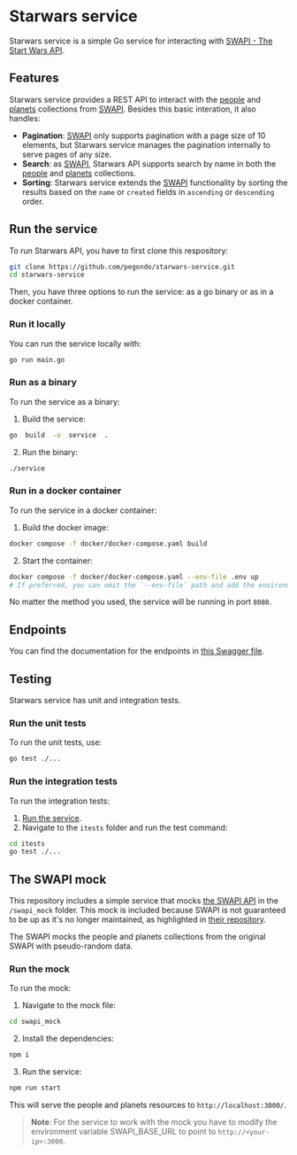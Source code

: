 # Starwars service

Starwars service is a simple Go service for interacting with [SWAPI - The Start Wars API](https://swapi.dev/).

## Features

Starwars service provides a REST API to interact with the [people](https://swapi.dev/documentation#people) and [planets](https://swapi.dev/documentation#planets) collections from [SWAPI](https://swapi.dev/).
Besides this basic interation, it also handles:

- **Pagination**: [SWAPI](https://swapi.dev/) only supports pagination with a page size of 10 elements, but Starwars service manages the pagination internally to serve pages of any size.
- **Search**: as [SWAPI](https://swapi.dev/), Starwars API supports search by name in both the [people](https://swapi.dev/documentation#people) and [planets](https://swapi.dev/documentation#planets) collections.
- **Sorting**: Starwars service extends the [SWAPI](https://swapi.dev/) functionality by sorting the results based on the `name` or `created` fields in `ascending` or `descending` order.

## Run the service

To run Starwars API, you have to first clone this respository:

```bash
git clone https://github.com/pegondo/starwars-service.git
cd starwars-service
```

Then, you have three options to run the service: as a go binary or as in a docker container.

### Run it locally

You can run the service locally with:

```bash
go run main.go
```

### Run as a binary

To run the service as a binary:

1. Build the service:

```bash
go  build  -o  service  .
```

2. Run the binary:

```bash
./service
```

### Run in a docker container

To run the service in a docker container:

1. Build the docker image:

```bash
docker compose -f docker/docker-compose.yaml build
```

2. Start the container:

```bash
docker compose -f docker/docker-compose.yaml --env-file .env up
# If preferred, you can omit the `--env-file` path and add the environment variables manually with the `-e` tag.
```

No matter the method you used, the service will be running in port `8080`.

## Endpoints

You can find the documentation for the endpoints in [this Swagger file](/docs/api/swagger/api.yaml).

## Testing

Starwars service has unit and integration tests.

### Run the unit tests

To run the unit tests, use:

```bash
go test ./...
```

### Run the integration tests

To run the integration tests:

1. [Run the service](#run-the-service).
2. Navigate to the `itests` folder and run the test command:

```bash
cd itests
go test ./...
```

## The SWAPI mock

This repository includes a simple service that mocks [the SWAPI
API](https://swapi.dev/) in the `/swapi_mock` folder. This mock is included because SWAPI is not guaranteed
to be up as it's no longer maintained, as highlighted in [their repository](https://github.com/phalt/swapi).

The SWAPI mocks the people and planets collections from the original SWAPI with pseudo-random data.

### Run the mock

To run the mock:

1. Navigate to the mock file:

```bash
cd swapi_mock
```

2. Install the dependencies:

```bash
npm i
```

3. Run the service:

```bash
npm run start
```

This will serve the people and planets resources to `http://localhost:3000/`.

> **Note**: For the service to work with the mock you have to modify the environment variable SWAPI_BASE_URL to point to `http://<your-ip>:3000`.
